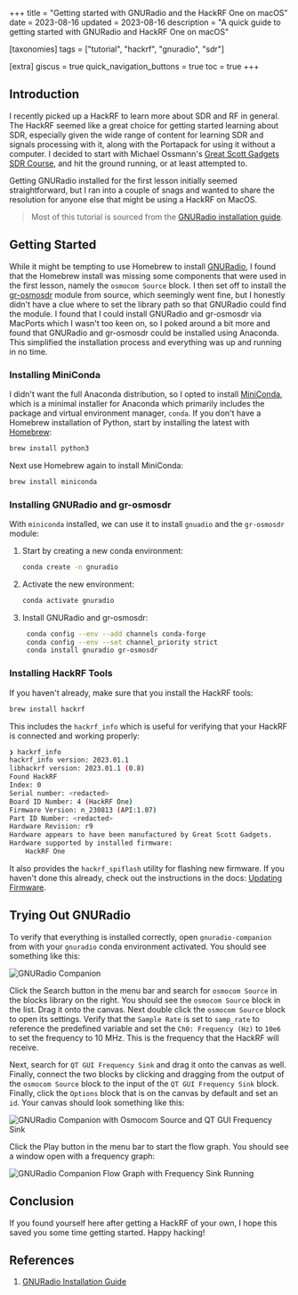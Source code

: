 +++
title = "Getting started with GNURadio and the HackRF One on macOS"
date = 2023-08-16
updated = 2023-08-16
description = "A quick guide to getting started with GNURadio and HackRF One on macOS"

[taxonomies]
tags = ["tutorial", "hackrf", "gnuradio", "sdr"]

[extra]
giscus = true
quick_navigation_buttons = true
toc = true
+++

## Introduction

I recently picked up a HackRF to learn more about SDR and RF in general. The HackRF seemed like a great choice for
getting started learning about SDR, especially given the wide range of content for learning SDR and signals processing
with it, along with the Portapack for using it without a computer. I decided to start with Michael
Ossmann's [Great Scott Gadgets SDR Course](https://greatscottgadgets.com/sdr/), and hit the ground running, or at least
attempted to.

Getting GNURadio installed for the first lesson initially seemed straightforward, but I ran into a couple of snags and
wanted to share the resolution for anyone else that might be using a HackRF on MacOS.

> Most of this tutorial is sourced from
> the [GNURadio installation guide](https://wiki.gnuradio.org/index.php?title=CondaInstall).

## Getting Started

While it might be tempting to use Homebrew to install [GNURadio](https://gnuradio.org), I found that the Homebrew
install was missing some components that were used in the first lesson, namely the `osmocom Source` block. I then set
off to install the [gr-osmosdr](https://osmocom.org/projects/gr-osmosdr/wiki/GrOsmoSDR) module from source, which
seemingly went fine, but I honestly didn't have a clue
where to set the library path so that GNURadio could find the module. I found that I could install GNURadio and
gr-osmosdr via MacPorts which I wasn't too keen on, so I poked around a bit more and found that GNURadio and gr-osmosdr
could be installed using Anaconda. This simplified the installation process and everything was up and running in no
time.

### Installing MiniConda

I didn't want the full Anaconda distribution, so I opted to
install [MiniConda](https://docs.conda.io/en/latest/miniconda.html), which is a minimal installer for Anaconda which
primarily
includes the package and virtual environment manager, `conda`. If you don't have a Homebrew installation of Python,
start
by installing the latest with [Homebrew](https://brew.sh):

```bash
brew install python3
```

Next use Homebrew again to install MiniConda:

```bash
brew install miniconda
```

### Installing GNURadio and gr-osmosdr

With `miniconda` installed, we can use it to install `gnuadio` and the `gr-osmosdr` module:

1. Start by creating a new conda environment:

    ```bash
    conda create -n gnuradio
    ```

2. Activate the new environment:

    ```bash
    conda activate gnuradio
    ```

3. Install GNURadio and gr-osmosdr:

    ```bash
     conda config --env --add channels conda-forge
     conda config --env --set channel_priority strict
     conda install gnuradio gr-osmosdr
     ```

### Installing HackRF Tools

If you haven't already, make sure that you install the HackRF tools:

```bash
brew install hackrf
```

This includes the `hackrf_info` which is useful for verifying that your HackRF is connected and working properly:

```bash
❯ hackrf_info
hackrf_info version: 2023.01.1
libhackrf version: 2023.01.1 (0.8)
Found HackRF
Index: 0
Serial number: <redacted>
Board ID Number: 4 (HackRF One)
Firmware Version: n_230813 (API:1.07)
Part ID Number: <redacted>
Hardware Revision: r9
Hardware appears to have been manufactured by Great Scott Gadgets.
Hardware supported by installed firmware:
    HackRF One
```

It also provides the `hackrf_spiflash` utility for flashing new firmware. If you haven't done this already, check out
the instructions in the docs: [Updating Firmware](https://hackrf.readthedocs.io/en/latest/updating_firmware.html).

## Trying Out GNURadio

To verify that everything is installed correctly, open `gnuradio-companion` from with your `gnuradio` conda environment
activated. You should see something like this:

![GNURadio Companion](/img/gnuradio-companion.png)

Click the Search button in the menu bar and search for `osmocom Source` in the blocks library on the right. You should
see the `osmocom Source` block in the list. Drag it onto the canvas. Next double click the `osmocom Source` block to
open
its settings. Verify that the `Sample Rate` is set to `samp_rate` to reference the predefined variable and set the
`Ch0: Frequency (Hz)` to `10e6` to set the frequency to 10 MHz. This is the frequency that the HackRF will receive.

Next, search for `QT GUI Frequency Sink` and drag it onto the canvas as well. Finally, connect the two blocks by
clicking and dragging from the output of the `osmocom Source` block to the input of the `QT GUI Frequency Sink` block.
Finally, click the `Options` block that is on the canvas by default and set an `id`. Your canvas should look something
like this:

![GNURadio Companion with Osmocom Source and QT GUI Frequency Sink](/img/hackrf-on-macos/gnuradio-companion-with-source.png)

Click the Play button in the menu bar to start the flow graph. You should see a window open with a frequency graph:

![GNURadio Companion Flow Graph with Frequency Sink Running](/img/hackrf-on-macos/gnuradio-frequency-sink.gif)

## Conclusion

If you found yourself here after getting a HackRF of your own, I hope this saved you some time getting started. Happy
hacking!

## References

1. [GNURadio Installation Guide](https://wiki.gnuradio.org/index.php?title=CondaInstall)

